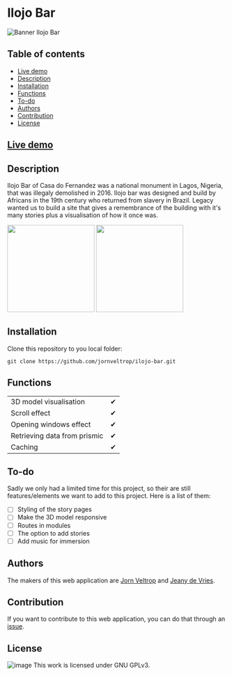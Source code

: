 # Ilojo Bar

![Banner Ilojo Bar](https://user-images.githubusercontent.com/74248007/175300137-1d406f5c-963d-4eb5-9f68-42d601644fa2.jpg)

## Table of contents
  - [Live demo](#live-demo)
  - [Description](#Description)
  - [Installation](#Installation)
  - [Functions](#Functions)
  - [To-do](#To-do)
  - [Authors](#Authors)
  - [Contribution](#Contribution)
  - [License](#Licentie)

## [Live demo](http://ilojo-bar.herokuapp.com/)

## Description
Ilojo Bar of Casa do Fernandez was a national monument in Lagos, Nigeria, that was illegaly demolished in 2016. Ilojo bar was designed and build by Africans in the 19th century who returned from slavery in Brazil. Legacy wanted us to build a site that gives a remembrance of the building with it's many stories plus a visualisation of how it once was.

<img src="https://user-images.githubusercontent.com/44086608/175311012-25f9715e-c25b-4858-a1e6-6525277077e5.png" height="200"/> <img src="https://user-images.githubusercontent.com/44086608/175311129-5ab3a7b3-9bf3-4172-8d5b-fc4bdf80ba4b.png" height="200"/>

## Installation
Clone this repository to you local folder:
```
git clone https://github.com/jornveltrop/ilojo-bar.git
```

## Functions
|                                                                   |     |
| ----------------------------------------------------------------- | --- |
|     3D model visualisation                                        | ✔   |
|     Scroll effect                                                 | ✔   |
|     Opening windows effect                                        | ✔   |
|     Retrieving data from prismic                                  | ✔   |
|     Caching                                                       | ✔   |



## To-do
Sadly we only had a limited time for this project, so their are still features/elements we want to add to this project. Here is a list of them: 
- [ ] Styling of the story pages
- [ ] Make the 3D model responsive
- [ ] Routes in modules
- [ ] The option to add stories
- [ ] Add music for immersion

## Authors
The makers of this web application are [Jorn Veltrop](https://github.com/jornveltrop) and [Jeany de Vries](https://github.com/JeanyDeVries).

## Contribution
If you want to contribute to this web application, you can do that through an [issue](https://github.com/jornveltrop/ilojo-bar/issues).

## License
![image](https://user-images.githubusercontent.com/44086608/175332292-9de876e3-8886-4f3b-8463-51958dca3b23.png)
This work is licensed under GNU GPLv3.

